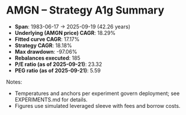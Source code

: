 # AMGN – Strategy A1g Summary

- **Span**: 1983-06-17 → 2025-09-19 (42.26 years)
- **Underlying (AMGN price) CAGR**: 18.29%
- **Fitted curve CAGR**: 17.17%
- **Strategy CAGR**: 18.18%
- **Max drawdown**: -97.06%
- **Rebalances executed**: 185
- **P/E ratio (as of 2025-09-21)**: 23.32
- **PEG ratio (as of 2025-09-21)**: 5.59

Notes:

- Temperatures and anchors per experiment govern deployment; see EXPERIMENTS.md for details.
- Figures use simulated leveraged sleeve with fees and borrow costs.

